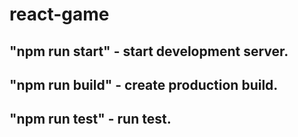 # react-game
 
## "npm run start" - start development server.
    
## "npm run build" - create production build.
    
## "npm run test" - run test.
